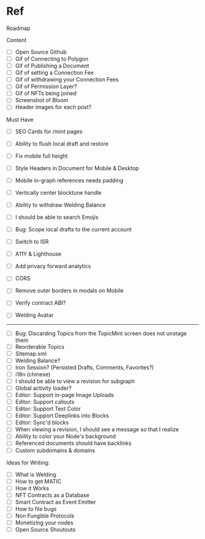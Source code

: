 # Ref

Roadmap

Content

- [ ] Open Source Github
- [ ] Gif of Connecting to Polygon
- [ ] Gif of Publishing a Document
- [ ] Gif of setting a Connection Fee
- [ ] Gif of withdrawing your Connection Fees
- [ ] Gif of Permission Layer?
- [ ] Gif of NFTs being joined
- [ ] Screenshot of Bloom
- [ ] Header images for each post?

Must Have

- [ ] SEO Cards for /mint pages
- [ ] Ability to flush local draft and restore
- [ ] Fix mobile full height
- [ ] Style Headers in Document for Mobile & Desktop
- [ ] Mobile in-graph references needs padding
- [ ] Vertically center blocktune handle
- [ ] Ability to withdraw Welding Balance
- [ ] I should be able to search Emojis

- [ ] Bug: Scope local drafts to the current account
- [ ] Switch to ISR
- [ ] A11Y & Lighthouse
- [ ] Add privacy forward analytics
- [ ] CORS
- [ ] Remove outer borders in modals on Mobile
- [ ] Verify contract ABI?
- [ ] Welding Avatar

---

- [ ] Bug: Discarding Topics from the TopicMint screen does not unstage them
- [ ] Reorderable Topics
- [ ] Sitemap.xml
- [ ] Welding Balance?
- [ ] Iron Session? (Persisted Drafts, Comments, Favorites?)
- [ ] i18n (chinese)
- [ ] I should be able to view a revision for subgraph
- [ ] Global activity loader?
- [ ] Editor: Support in-page Image Uploads
- [ ] Editor: Support callouts
- [ ] Editor: Support Text Color
- [ ] Editor: Support Deeplinks into Blocks
- [ ] Editor: Sync'd blocks
- [ ] When viewing a revision, I should see a message so that I realize
- [ ] Ability to color your Node's background
- [ ] Referenced documents should have backlinks
- [ ] Custom subdomains & domains

Ideas for Writing:

- [ ] What is Welding
- [ ] How to get MATIC
- [ ] How it Works
- [ ] NFT Contracts as a Database
- [ ] Smart Contract as Event Emitter
- [ ] How to file bugs
- [ ] Non Fungible Protocols
- [ ] Monetizing your nodes
- [ ] Open Source Shoutouts

